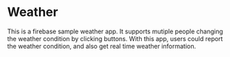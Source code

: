 # Weather

This is a firebase sample weather app. It supports mutiple people changing the weather condition by clicking buttons. With this app, users could report the weather condition, and also get real time weather information. 
